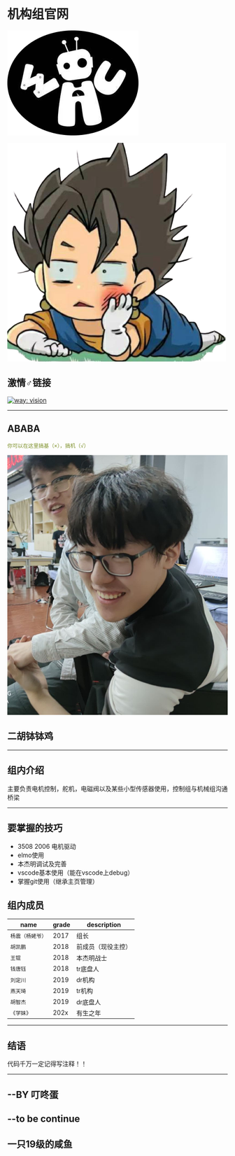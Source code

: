 # 机构组官网

![logo](\md_pictures\logo.png)

![bejite](\md_pictures\bejite.png)

## 激情♂链接

[![way: vision](https://img.shields.io/badge/%E8%A7%86%E8%A7%89-vision-green)](https://whu-robocon-vision.github.io/)

---

## ABABA

```yml
你可以在这里搞基（×），搞机（√）
```
![wuhu](\md_pictures\4.jpg)

## 二胡钵钵鸡

---

## 组内介绍

主要负责电机控制，舵机，电磁阀以及某些小型传感器使用，控制组与机械组沟通桥梁

---

## 要掌握的技巧 

- 3508 2006 电机驱动
- elmo使用
- 本杰明调试及完善
- vscode基本使用（能在vscode上debug）
- 掌握git使用（继承主页管理）

## 组内成员

| name          | grade        | description       |
| ------------- | -------------------- | ----------------- |
| `杨震（杨姥爷）`       | 2017            |        组长          |
| `胡凯鹏` | 2018     |        前成员（现役主控）           |
| `王锟`         | 2018 |          本杰明战士         |
| `钱唐钰`     | 2018            |        tr底盘人           |
| `刘定川`        | 2019                 |          dr机构         |
| `燕天琦`   | 2019               | tr机构    |
| `胡智杰` | 2019              | dr底盘人 |
| `《学妹》` | 202x              | 有生之年 |

---

## 结语

代码千万一定记得写注释！！

---

## --BY 叮咚蛋

## --to be continue

## 一只19级的咸鱼
